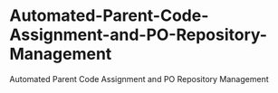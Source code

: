 # Automated-Parent-Code-Assignment-and-PO-Repository-Management
Automated Parent Code Assignment and PO Repository Management
